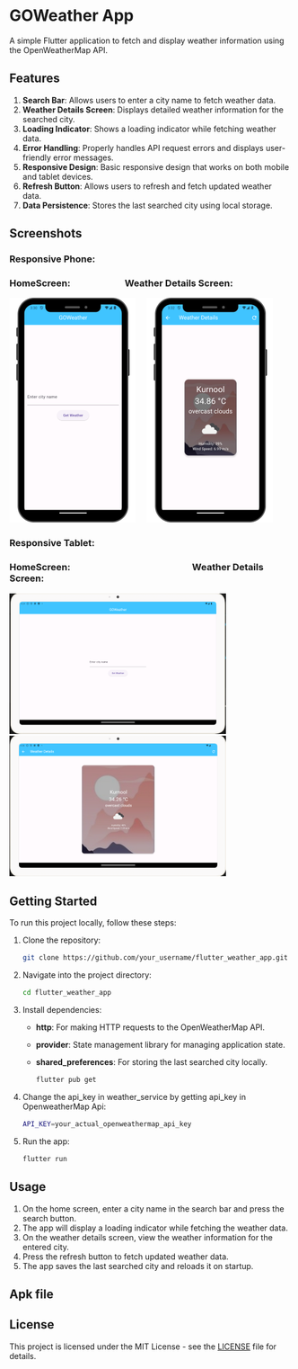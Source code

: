 # GOWeather App

A simple Flutter application to fetch and display weather information using the OpenWeatherMap API.

## Features

1. **Search Bar**: Allows users to enter a city name to fetch weather data.
2. **Weather Details Screen**: Displays detailed weather information for the searched city.
3. **Loading Indicator**: Shows a loading indicator while fetching weather data.
4. **Error Handling**: Properly handles API request errors and displays user-friendly error messages.
5. **Responsive Design**: Basic responsive design that works on both mobile and tablet devices.
6. **Refresh Button**: Allows users to refresh and fetch updated weather data.
7. **Data Persistence**: Stores the last searched city using local storage.

## Screenshots
  ### Responsive Phone:
  ### HomeScreen:&nbsp;&nbsp;&nbsp;&nbsp;&nbsp;&nbsp;&nbsp;&nbsp;&nbsp;&nbsp;&nbsp;&nbsp;&nbsp;&nbsp;&nbsp;&nbsp;&nbsp;&nbsp;&nbsp;&nbsp;&nbsp;&nbsp;&nbsp;&nbsp;&nbsp;Weather Details Screen:
  ![Home Screen](screenshots/phone_home_screen.png) &nbsp;&nbsp;&nbsp;
  ![Weather Details Screen](screenshots/phone_weather_details_screen.png)

  ### Responsive Tablet:
  ### HomeScreen:&nbsp;&nbsp;&nbsp;&nbsp;&nbsp;&nbsp;&nbsp;&nbsp;&nbsp;&nbsp;&nbsp;&nbsp;&nbsp;&nbsp;&nbsp;&nbsp;&nbsp;&nbsp;&nbsp;&nbsp;&nbsp;&nbsp;&nbsp;&nbsp;&nbsp;&nbsp;&nbsp;&nbsp;&nbsp;&nbsp;&nbsp;&nbsp;&nbsp;&nbsp;&nbsp;&nbsp;&nbsp;&nbsp;&nbsp;&nbsp;&nbsp;&nbsp;&nbsp;&nbsp;&nbsp;&nbsp;&nbsp;&nbsp;&nbsp;&nbsp;&nbsp;&nbsp;&nbsp;&nbsp;&nbsp; Weather Details Screen:
  ![Home Screen](screenshots/tablet_home_screen.png) &nbsp;&nbsp;&nbsp;
  ![Weather Details Screen](screenshots/tablet_weather_details_screen.png)

## Getting Started

To run this project locally, follow these steps:

1. Clone the repository:

   ```bash
   git clone https://github.com/your_username/flutter_weather_app.git
      ```
2. Navigate into the project directory:

   ```bash
   cd flutter_weather_app
      ```
 3. Install dependencies:

     - **http**: For making HTTP requests to the OpenWeatherMap API.
     - **provider**: State management library for managing application state.
     - **shared_preferences**: For storing the last searched city locally.
       
       ```bash
       flutter pub get
       ```
 4. Change the api_key in weather_service by getting api_key in OpenweatherMap Api:

     ```bash
     API_KEY=your_actual_openweathermap_api_key
     ```
 5. Run the app:

       ```bash
       flutter run
       ```
       
## Usage

1. On the home screen, enter a city name in the search bar and press the search button.
2. The app will display a loading indicator while fetching the weather data.
3. On the weather details screen, view the weather information for the entered city.
4. Press the refresh button to fetch updated weather data.
5. The app saves the last searched city and reloads it on startup.

## Apk file


## License

This project is licensed under the MIT License - see the [LICENSE](LICENSE) file for details.
       
       

